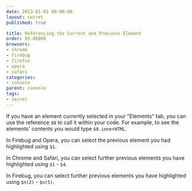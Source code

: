 ```yaml
---
date: 2013-01-01 00:00:00
layout: secret
published: true

title: Referencing the Current and Previous Element
order: 05-08000
browsers:
- chrome
- firebug
- firefox
- opera
- safari
categories:
- console
parent: console
tags:
- secret
---
```


<p class="chrome firefox opera safari">If you have an element currently selected in your "Elements" tab, you can use the reference <code>$0</code> to call it within your code. For example, to see the elements' contents you would type <code>$0.innerHTML</code>.</p>

<p class="firebug opera">In Firebug and Opera, you can select the previous element you had highlighted using <code>$1</code>.</p>

<p class="chrome safari">In Chrome and Safari, you can select further previous elements you have highlighted using <code>$1</code> - <code>$4</code>.</p>

<p class="firebug">In Firebug, you can select further previous elements you have highlighted using <code>$n(2)</code> - <code>$n(5)</code>.</p>

